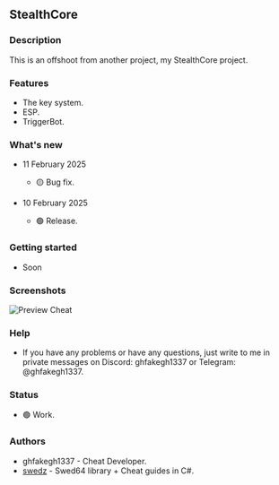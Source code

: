 ## StealthCore

### Description
This is an offshoot from another project, my StealthCore project.

### Features
- The key system.
- ESP.
- TriggerBot.

### What's new
* 11 February 2025
  * 🟡 Bug fix.

* 10 February 2025
  * 🟢 Release.

### Getting started
- Soon

### Screenshots
![Preview Cheat](https://github.com/ghfakegh1337/StealthStrike/blob/main/assets/prev.png?raw=true)

### Help
- If you have any problems or have any questions, just write to me in private messages on Discord: ghfakegh1337 or Telegram: @ghfakegh1337.

### Status
- 🟢 Work.

### Authors
- ghfakegh1337 - Cheat Developer.
- [swedz](https://www.youtube.com/@SwedishTwat) - Swed64 library + Cheat guides in C#.
